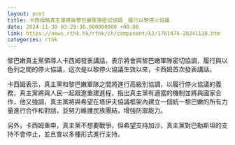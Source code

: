 ```yaml
---
layout: post
title: 卡西姆稱真主黨將與黎巴嫩軍隊密切協調　履行以黎停火協議
date: 2024-11-30 03:29:36.000000000 +08:00
link: https://news.rthk.hk/rthk/ch/component/k2/1781479-20241130.htm
categories: rthk
---
```


黎巴嫩真主黨領導人卡西姆發表講話，表示將會與黎巴嫩軍隊密切協調，履行與以色列之間的停火協議，這次是以黎停火協議生效以來，卡西姆首次發表講話。

卡西姆表示，真主黨和黎巴嫩軍隊之間將進行高級別協調，以履行停火協議的義務，真主黨將與人民一起跟進重建進程，指出真主黨有適當的機制並將與國家合作，他又強調，真主黨將與希望在塔伊夫協議框架內建立一個統一黎巴嫩的所有力量進行合作和對話，並努力維護民族團結，增強防禦能力。

另外，卡西姆重申，真主黨不想要戰爭，但希望支持加沙，真主黨對巴勒斯坦的支持不會停止，並且會以多種形式進行支持。
